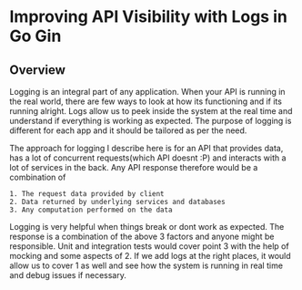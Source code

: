 # Improving API Visibility with Logs in Go Gin

## Overview
Logging is an integral part of any application. When your API is running in the real world, there are few ways to look at how its functioning and if its running alright. Logs allow us to peek inside the system at the real time and understand if everything is working as expected. The purpose of logging is different for each app and it should be tailored as per the need.

The approach for logging I describe here is for an API that provides data, has a lot of concurrent requests(which API doesnt :P) and interacts with a lot of services in the back. Any API response therefore would be a combination of 

    1. The request data provided by client
    2. Data returned by underlying services and databases
    3. Any computation performed on the data

Logging is very helpful when things break or dont work as expected. The response is a combination of the above 3 factors and anyone might be responsible. Unit and integration tests would cover point 3 with the help of mocking and some aspects of 2. If we add logs at the right places, it would allow us to cover 1 as well and see how the system is running in real time and debug issues if necessary.